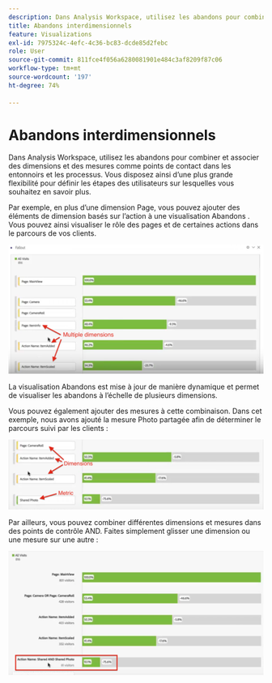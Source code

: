 ```yaml
---
description: Dans Analysis Workspace, utilisez les abandons pour combiner et associer des dimensions et des mesures comme points de contact dans les entonnoirs et les processus. Vous disposez ainsi d’une plus grande flexibilité pour définir les étapes des utilisateurs sur lesquelles vous souhaitez en savoir plus.
title: Abandons interdimensionnels
feature: Visualizations
exl-id: 7975324c-4efc-4c36-bc83-dcde85d2febc
role: User
source-git-commit: 811fce4f056a6280081901e484c3af8209f87c06
workflow-type: tm+mt
source-wordcount: '197'
ht-degree: 74%

---
```


# Abandons interdimensionnels

Dans Analysis Workspace, utilisez les abandons pour combiner et associer des dimensions et des mesures comme points de contact dans les entonnoirs et les processus. Vous disposez ainsi d’une plus grande flexibilité pour définir les étapes des utilisateurs sur lesquelles vous souhaitez en savoir plus.

Par exemple, en plus d’une dimension Page, vous pouvez ajouter des éléments de dimension basés sur l’action à une visualisation Abandons . Vous pouvez ainsi visualiser le rôle des pages et de certaines actions dans le parcours de vos clients.

![La vue Toutes les visites présente plusieurs dimensions comme points de contact.](assets/interdimensional-fallout1.png)

La visualisation Abandons est mise à jour de manière dynamique et permet de visualiser les abandons à l’échelle de plusieurs dimensions.

Vous pouvez également ajouter des mesures à cette combinaison. Dans cet exemple, nous avons ajouté la mesure Photo partagée afin de déterminer le parcours suivi par les clients :

![La vue Toutes les visites affiche la mesure ajoutée : &quot;Photo partagée&quot;.](assets/interdimensional-fallout2.png)

Par ailleurs, vous pouvez combiner différentes dimensions et mesures dans des points de contrôle AND. Faites simplement glisser une dimension ou une mesure sur une autre :

![La vue Toutes les visites affiche la mesure Nom de l’action : Photo partagée ET partagée ajoutée.](assets/interdimensional-fallout3.png)
